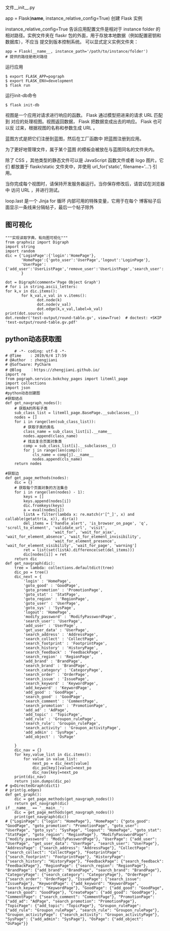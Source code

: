 文件__init__.py

app = Flask(__name__, instance_relative_config=True) 创建 Flask 实例

instance_relative_config=True 告诉应用配置文件是相对于 instance folder 的相对路径。实例文件夹在 flaskr 包的外面，用于存放本地数据（例如配置密钥和数据库），不应当 提交到版本控制系统。
可以显式定义实例文件夹：
    
    app = Flask(__name__, instance_path='/path/to/instance/folder')
    # 提供的路径是绝对路径
    
运行应用

    $ export FLASK_APP=pograph
    $ export FLASK_ENV=development
    $ flask run
    
运行init-db命令

    $ flask init-db
    
视图是一个应用对请求进行响应的函数。 Flask 通过模型把进来的请求 URL 匹配到 对应的处理视图。视图返回数据， Flask 把数据变成出去的响应。 Flask 也可以反 过来，根据视图的名称和参数生成 URL 。

蓝图方式是把它们注册到蓝图，然后在工厂函数中 把蓝图注册到应用。

为了更好地管理文件，属于某个蓝图 的模板会被放在与蓝图同名的文件夹内。

除了 CSS ，其他类型的静态文件可以是 JavaScript 函数文件或者 logo 图片。它们 都放置于 flaskr/static 文件夹中，并使用 url_for('static', filename='...') 引用。

当你完成每个视图时，请保持开发服务器运行。当你保存修改后，请尝试在浏览器中 访问 URL ，并进行测试。

loop.last 是一个 Jinja for 循环 内部可用的特殊变量，它用于在每个 博客帖子后面显示一条线来分隔帖子，最后一个帖子除外

## 图可视化

    """实现读取字典，有向图可视化"""
    from graphviz import Digraph
    import string
    import random
    dic = {'LoginPage':{'login':'HomePage'},
           'HomePage':{'goto_user':'UserPage','logout':'LoginPage'},
           'UserPage':{'add_user':'UserListPage','remove_user':'UserListPage','search_user':'UserPage'}
           }
    
    dot = Digraph(comment='Page Object Graph')
    # for i in string.ascii_letters:
    for k,v in dic.items():
           for k_val,v_val in v.items():
                  dot.node(k)
                  dot.node(v_val)
                  dot.edge(k,v_val,label=k_val)
    print(dot.source)
    dot.render('test-output/round-table.gv', view=True)  # doctest: +SKIP
    'test-output/round-table.gv.pdf'
    
## python动态获取图

        # -*- coding: utf-8 -*-
    # @Time    : 2019/6/4 17:59
    # @Author  : zhengjiani
    # @Software: PyCharm
    # @Blog    ：https://zhengjiani.github.io/
    import re
    from pograph.service.bokchoy_pages import litemll_page
    import collections
    import json
    #python动态创建图
    #获取结点
    def get_navgraph_nodes():
        # 获取A的所有子类
        sub_class_list = litemll_page.BasePage.__subclasses__()
        nodes = []
        for i in range(len(sub_class_list)):
            # 获取子类的类名
            class_name = sub_class_list[i].__name__
            nodes.append(class_name)
            # 找出复合页面对象类
            comp = sub_class_list[i].__subclasses__()
            for j in range(len(comp)):
                cls_name = comp[j].__name__
                nodes.append(cls_name)
        return nodes
    
    #获取边
    def get_page_methods(nodes):
        dic = {}
        # 获取每个页面对象的方法集合
        for i in range(len(nodes) - 1):
            keys = []
            keys.append(nodes[i])
            dic.fromkeys(keys)
            a = eval(nodes[i])
            listA = filter(lambda x: re.match(r'[^_]', x) and callable(getattr(a, x)), dir(a))
            del_items = ['handle_alert', 'is_browser_on_page', 'q', 'scroll_to_element', 'validate_url', 'visit',
                         'wait_for', 'wait_for_ajax', 'wait_for_element_absence', 'wait_for_element_invisibility',
                         'wait_for_element_presence', 'wait_for_element_visibility', 'wait_for_page', 'warning']
            ret = list(set(listA).difference(set(del_items)))
            dic[nodes[i]] = ret
        return dic
    def get_navgraph(dic):
        tree = lambda: collections.defaultdict(tree)
        dic_po = tree()
        dic_next = {
            'login' : 'HomePage',
            'goto_good' : 'GoodPage',
            'goto_promotion' : 'PromotionPage',
            'goto_stat' : 'StatPage',
            'goto_region' : 'RegionPage',
            'goto_user' : 'UserPage',
            'goto_sys' : 'SysPage',
            'logout': 'HomePage',
            'modify_password' : 'ModifyPasswordPage',
            'search_user': 'UserPage',
            'add_user' : 'UserPage',
            'get_user_data' : 'UserPage',
            'search_address' : 'AddressPage',
            'search_collect' : 'CollectPage',
            'search_footprint' : 'FootprintPage',
            'search_history' : 'HistoryPage',
            'search_feedback' : 'FeedbackPage',
            'search_region' : 'RegionPage',
            'add_brand' : 'BrandPage',
            'search_brand' : 'BrandPage',
            'search_category' : 'CategoryPage',
            'search_order' : 'OrderPage',
            'search_issue' : 'IssuePage',
            'search_keyword' : 'KeywordPage',
            'add_keyword' : 'KeywordPage',
            'add_good' : 'GoodPage',
            'search_good' : 'GoodPage',
            'search_comment' : 'CommentPage',
            'search_promotion' : 'PromotionPage',
            'add_ad' : 'AdPage',
            'add_topic' : 'TopicPage',
            'add_rule' : 'Groupon_rulePage',
            'search_rule': 'Groupon_rulePage',
            'search_activity' : 'Groupon_activityPage',
            'add_admin' : 'SysPage',
            'add_object' : 'OsPage'
    
        }
        dic_nav = {}
        for key,value_list in dic.items():
            for value in value_list:
                next_po = dic_next[value]
                dic_po[key][value]=next_po
                dic_nav[key]=next_po
        print(dic_nav)
        return json.dumps(dic_po)
    # g=DirectedGraph(dict1)
    # print(g.edges)
    def get_graph():
        dic = get_page_methods(get_navgraph_nodes())
        return get_navgraph(dic)
    if __name__ == '__main__':
        dic = get_page_methods(get_navgraph_nodes())
        print(get_navgraph(dic))
    # {"LoginPage": {"login": "HomePage"}, "HomePage": {"goto_good": "GoodPage", "goto_promotion": "PromotionPage", "goto_user": "UserPage", "goto_sys": "SysPage", "logout": "HomePage", "goto_stat": "StatPage", "goto_region": "RegionPage"}, "ModifyPasswordPage": {"modify_password": "ModifyPasswordPage"}, "UserPage": {"add_user": "UserPage", "get_user_data": "UserPage", "search_user": "UserPage"}, "AddressPage": {"search_address": "AddressPage"}, "CollectPage": {"search_collect": "CollectPage"}, "FootprintPage": {"search_footprint": "FootprintPage"}, "HistoryPage": {"search_history": "HistoryPage"}, "FeedbackPage": {"search_feedback": "FeedbackPage"}, "RegionPage": {"search_region": "RegionPage"}, "BrandPage": {"add_brand": "BrandPage", "search_brand": "BrandPage"}, "CategoryPage": {"search_category": "CategoryPage"}, "OrderPage": {"search_order": "OrderPage"}, "IssuePage": {"search_issue": "IssuePage"}, "KeywordPage": {"add_keyword": "KeywordPage", "search_keyword": "KeywordPage"}, "GoodPage": {"add_good": "GoodPage", "search_good": "GoodPage"}, "CreatePage": {"add_good": "GoodPage"}, "CommentPage": {"search_comment": "CommentPage"}, "PromotionPage": {"add_ad": "AdPage", "search_promotion": "PromotionPage"}, "TopicPage": {"add_topic": "TopicPage"}, "Groupon_rulePage": {"add_rule": "Groupon_rulePage", "search_rule": "Groupon_rulePage"}, "Groupon_activityPage": {"search_activity": "Groupon_activityPage"}, "SysPage": {"add_admin": "SysPage"}, "OsPage": {"add_object": "OsPage"}}